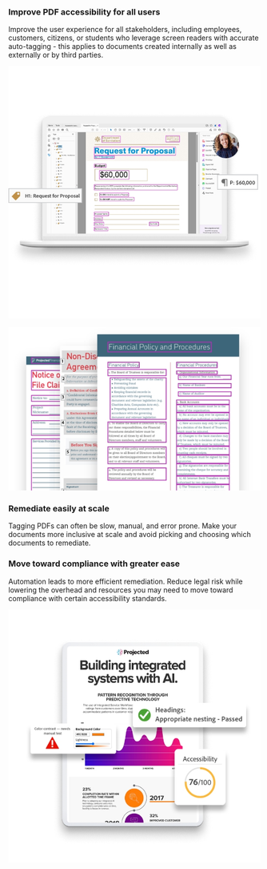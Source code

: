 <TextBlock slots="heading,text,image" theme="lightest" headerElementType="h2" variantsTypePrimary='secondary'  isPrimaryBtn homeZigZag className="home-zigzag-comp-padding Adobe-PDF-Services-API ms-zigzag-cta-one zigzag-align zig-zag-cont-one"/>

### Improve PDF accessibility for all users

Improve the user experience for all stakeholders, including employees, customers, citizens, or students who leverage screen readers with accurate auto-tagging - this applies to documents created internally as well as externally or by third parties.

![EMPTY_ALT](../../images/improvePDFAccessibility.jpg)


<TextBlock slots="image,heading,text" theme="lightest" headerElementType="h2" variantsTypePrimary='secondary'  isPrimaryBtn homeZigZag className="home-zigzag-comp-padding Adobe-PDF-Services-API ms-zigzag-cta-one zigzag-align zig-zag-cont-two"/>

![EMPTY_ALT](../../images/remediateEasily.jpg)

### Remediate easily at scale

Tagging PDFs can often be slow, manual, and error prone. Make your documents more inclusive at scale and avoid picking and choosing which documents to remediate.

<TextBlock slots="heading,text,image" theme="lightest" headerElementType="h2" variantsTypePrimary='secondary'  isPrimaryBtn homeZigZag className="home-zigzag-comp-padding Adobe-PDF-Services-API ms-zigzag-cta-one zigzag-align zig-zag-cont-three"/>

### Move toward compliance with greater ease

Automation leads to more efficient remediation. Reduce legal risk while lowering the overhead and resources you may need to move toward compliance with certain accessibility standards.

![EMPTY_ALT](../../images/lessEffort.jpg)